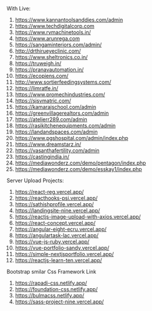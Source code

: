 With Live:

1) https://www.kannantoolsanddies.com/admin
2) https://www.techdigitalcorp.com
3) https://www.rvmachinetools.in/
4) https://www.arunrega.com
5) https://sangaminteriors.com/admin/
6) http://drthirueyeclinic.com/
7) https://www.sheltronics.co.in/
8) https://truweigh.in/
9) https://pranavautomation.in/
10) https://ecopiens.com/
11) http://www.sortierfeedingsystems.com/
12) https://limratfe.in/
13) https://www.promechindustries.com/
14) https://sjsvmatric.com/
15) https://kamarajschool.com/admin
16) https://greenvillagerealtors.com/admin
17) https://atelierr289.com/admin
18) https://rasikitchenequipments.com/admin
19) https://landandspaces.com/admin
20) https://www.pgshospital.com/admin/index.php
21) https://www.dreamstarz.in/
22) https://vasanthafertility.com/admin
23) https://castingindia.in/
24) https://mediawonderz.com/demo/pentagon/index.php
25) https://mediawonderz.com/demo/esskay1/index.php

Server Upload Projects:
1)  https://react-reg.vercel.app/
2)  https://reacthooks-psi.vercel.app/
3)  https://sathishprofile.vercel.app/
4)  https://landingsite-nine.vercel.app/
5)  https://reactjs-image-upload-with-axios.vercel.app/
6)  https://react-concept.vercel.app/
7)  https://angular-eight-ecru.vercel.app/
8)  https://angulartask-lac.vercel.app/
9) https://vue-js-ruby.vercel.app/
10) https://vue-portfolio-sandy.vercel.app/
11) https://simple-nextjsportfolio.vercel.app/
12) https://reactjs-learn-ten.vercel.app/

Bootstrap smilar Css Framework Link 
1. https://rapadi-css.netlify.app/
2. https://foundation-css.netlify.app/
3. https://bulmacss.netlify.app/
4. https://sass-project-nine.vercel.app/
